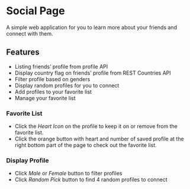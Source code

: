 # Social Page
A simple web application for you to learn more about your friends and connect with them.

## Features
- Listing friends’ profile from profile API
- Display country flag on friends’ profile from REST Countries API
- Filter profile based on genders
- Display random profiles for you to connect
- Add profiles to your favorite list
- Manage your favorite list

### Favorite List
- Click the *Heart Icon* on the profile to keep it on or remove from the favorite list.
- Click the orange button with heart and number of saved profile at the right bottom part of the page to check out the favorite list.

### Display Profile
- Click *Male* or *Female* button to filter profiles
- Click *Random Pick* button to find 4 random profiles to connect